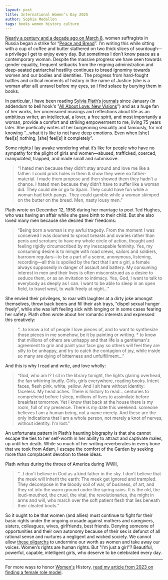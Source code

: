 ```yaml
---
layout: post
title: International Women’s Day 2025
author: Sophia Medallon
tags: books women history culture
---
```


[Nearly a century and a decade ago on March 8](https://www.internationalwomensday.com/Activity/15586/The-history-of-IWD), women suffragists in Russia began a strike for “[Peace and Bread](https://www.marx-memorial-library.org.uk/project/centenary-russian-revolution/origins-international-womens-day#:~:text=In%201917%20in%20Russia%2C%20International,of%20the%20former%20socialist%20countries.)”. I’m writing this while sitting with a cup of coffee and butter slathered on two thick slices of sourdough—a privilege I get to enjoy every day. But sometimes I don’t know peace as a contemporary woman. Despite the massive progress we have seen towards gender equality, frequent setbacks from the reigning administration and deep-seated patriarchal hostility continues to breed ignominy towards women and our bodies and identities. The progress from hard-fought battles and critical moments of history in the name of Justice (she is a woman after all) unravel before my eyes, so I find solace by burying them in books.

In particular, I have been reading [Sylvia Plath’s journals](https://archive.org/details/unabridgedjourna0000plat) since January (in addendum to bell hook's "[All About Love: New Visions](https://bellhooksbooks.com/product/all-about-love/)") and as a huge fan of her works, her uncensored musings and reflections about life as an ambitious writer, an intellectual, a lover, a free spirit, and most importantly a woman, provide a comfort and striking empowerment to me, living 75 years later. She poetically writes of her burgeoning sexuality and famously, for not knowing “…what it is like to not have deep emotions. Even when [she] feel[s] nothing, [she] feel[s] it completely”.

Some nights I lay awake wondering what it’s like for people who have no sympathy for the plight of girls and women—abused, trafficked, coerced, manipulated, trapped, and made small and submissive. 

> “I hated men because they didn’t stay around and love me like a father: I could prick holes in them & show they were no father-material. I made them propose and then showed them they hadn’t a chance. I hated men because they didn’t have to suffer like a woman did. They could die or go to Spain. They could have fun while a woman had birth pangs. They could gamble while a woman skimped on the butter on the bread. Men, nasty lousy men.”

Plath wrote on December 12, 1958 during her marriage to poet Ted Hughes, who was having an affair while she gave birth to their child. But she also loved many men because she desired their freedoms:

> “Being born a woman is my awful tragedy. From the moment I was conceived I was doomed to sprout breasts and ovaries rather than penis and scrotum; to have my whole circle of action, thought and feeling rigidly circumscribed by my inescapable feminity. Yes, my consuming desire is to mingle with road crews, sailors and soldiers, barroom regulars—to be a part of a scene, anonymous, listening, recording—all this is spoiled by the fact that I am a girl, a female always supposedly in danger of assault and battery. My consuming interest in men and their lives is often misconstrued as a desire to seduce them, or as an invitation to intimacy. Yes, God, I want to talk to everybody as deeply as I can. I want to be able to sleep in an open field, to travel west, to walk freely at night…”
 
She envied their privileges, to roar with laughter at a dirty joke amongst themselves, throw back beers and fill their ash trays, “dispel sexual hunger freely”, while she was left feeling sick with longing or in some cases fearing her safety. Plath often wrote about her romantic interests and expressed this creatively:

> “…to know a lot of people I love pieces of, and to want to synthesize those pieces in me somehow, be it by painting or writing. * to know that millions of others are unhappy and that life is a gentleman's agreement to grin and paint your face gay so others will feel they are silly to be unhappy, and try to catch the contagion of joy, while inside so many are dying of bitterness and unfulfillment…” 

And this is why I read and write, and love wholly:

> “God, who am I? I sit in the library tonight, the lights glaring overhead, the fan whirring loudly. Girls, girls everywhere, reading books. Intent faces, flesh pink, white, yellow. And I sit here without identity: faceless. My head aches. There is history to read... centuries to comprehend before I sleep, millions of lives to assimilate before breakfast tomorrow. Yet I know that back at the house there is my room, full of my presence. There is my date this weekend: someone believes I am a human being, not a name merely. And these are the only indications that I am a whole person, not merely a knot of nerves, without identity. I'm lost.”

An unfortunate pattern in Plath’s haunting biography is that she cannot escape the ties to her self-worth in her ability to attract and captivate males, up until her death. While so much of her writing reverberates in every bone that we took from Adam, I escape the comfort of the Garden by seeking more than complacent devotion to these ideas.

Plath writes during the throes of America during WWII,

> “…I don’t believe in God as a kind father in the sky. I don’t believe that the meek will inherit the earth: The meek get ignored and trampled. They decompose in the bloody soil of war, of business, of art, and they rot into the warm ground under the spring rains. It is the old, the loud-mouthed, the cruel, the vital, the revolutionaries, the might in arms and will, who march over the soft patient flesh that lies beneath their cleated boots.”

So it ought to be that women (and allies) must continue to fight for their basic rights under the ongoing crusade against mothers and caregivers, sisters, colleagues, wives, girlfriends, best friends. Denying someone of opportunities and their own autonomy because of their sex is defunct of all rational sense and nurtures a negligent and wicked society.  We cannot allow [these oligarchs](https://solariachip.com/Oligarchy/) to undermine our worth as women and take away our voices. Women’s rights are human rights. But "I'm just a girl"? Beautiful, powerful, capable, intelligent girls, who deserve to be celebrated every day.

_______________________________________________________________________________

For more ways to honor [Women's](https://solariachip.com/tag/women/) History, [read my article from 2023 on finding a female role model](https://solariachip.com/Madames/).
